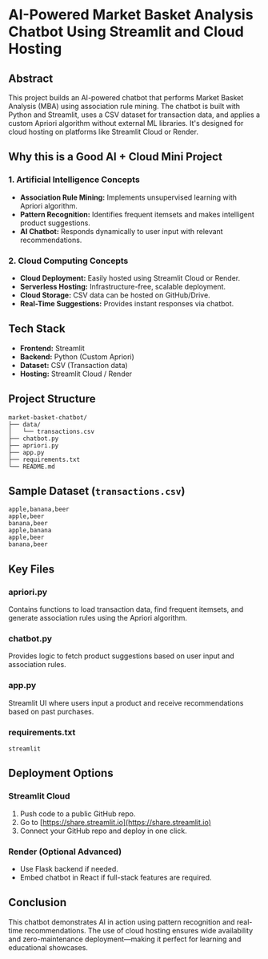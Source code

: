 # AI-Powered Market Basket Analysis Chatbot Using Streamlit and Cloud Hosting

## Abstract
This project builds an AI-powered chatbot that performs Market Basket Analysis (MBA) using association rule mining. The chatbot is built with Python and Streamlit, uses a CSV dataset for transaction data, and applies a custom Apriori algorithm without external ML libraries. It's designed for cloud hosting on platforms like Streamlit Cloud or Render.

## Why this is a Good AI + Cloud Mini Project

### 1. Artificial Intelligence Concepts
- **Association Rule Mining:** Implements unsupervised learning with Apriori algorithm.
- **Pattern Recognition:** Identifies frequent itemsets and makes intelligent product suggestions.
- **AI Chatbot:** Responds dynamically to user input with relevant recommendations.

### 2. Cloud Computing Concepts
- **Cloud Deployment:** Easily hosted using Streamlit Cloud or Render.
- **Serverless Hosting:** Infrastructure-free, scalable deployment.
- **Cloud Storage:** CSV data can be hosted on GitHub/Drive.
- **Real-Time Suggestions:** Provides instant responses via chatbot.

## Tech Stack
- **Frontend:** Streamlit
- **Backend:** Python (Custom Apriori)
- **Dataset:** CSV (Transaction data)
- **Hosting:** Streamlit Cloud / Render

## Project Structure
```
market-basket-chatbot/
├── data/
│   └── transactions.csv
├── chatbot.py
├── apriori.py
├── app.py
├── requirements.txt
└── README.md
```

## Sample Dataset (`transactions.csv`)
```
apple,banana,beer
apple,beer
banana,beer
apple,banana
apple,beer
banana,beer
```

## Key Files

### apriori.py
Contains functions to load transaction data, find frequent itemsets, and generate association rules using the Apriori algorithm.

### chatbot.py
Provides logic to fetch product suggestions based on user input and association rules.

### app.py
Streamlit UI where users input a product and receive recommendations based on past purchases.

### requirements.txt
```
streamlit
```

## Deployment Options

### Streamlit Cloud
1. Push code to a public GitHub repo.
2. Go to [https://share.streamlit.io](https://share.streamlit.io)
3. Connect your GitHub repo and deploy in one click.

### Render (Optional Advanced)
- Use Flask backend if needed.
- Embed chatbot in React if full-stack features are required.

## Conclusion
This chatbot demonstrates AI in action using pattern recognition and real-time recommendations. The use of cloud hosting ensures wide availability and zero-maintenance deployment—making it perfect for learning and educational showcases.
